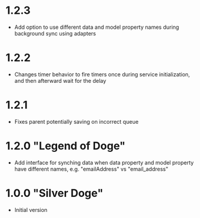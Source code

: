 # 1.2.3

- Add option to use different data and model property names during background sync using adapters

# 1.2.2

- Changes timer behavior to fire timers once during service
  initialization, and then afterward wait for the delay

# 1.2.1 

- Fixes parent potentially saving on incorrect queue

# 1.2.0 "Legend of Doge"

- Add interface for synching data when data property and model property have different names,
  e.g. "emailAddress" vs "email_address"


# 1.0.0 "Silver Doge"

- Initial version
